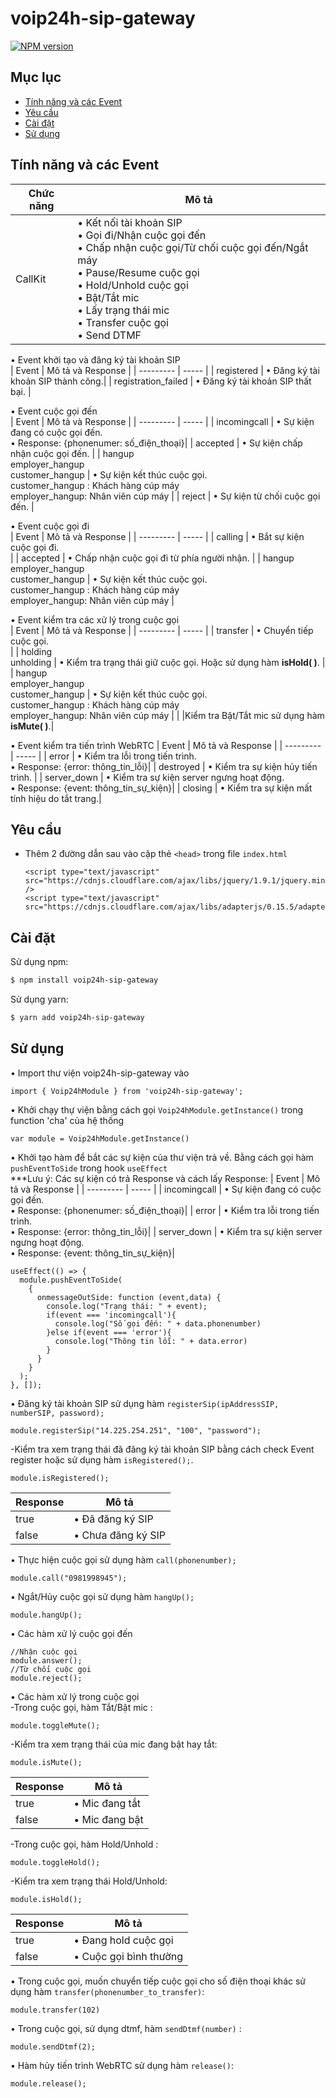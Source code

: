 # voip24h-sip-gateway
[![NPM version](https://img.shields.io/npm/v/voip24h-sip-gateway.svg?style=flat)]([https://www.npmjs.com/package/voip24h-sip-gateway])

## Mục lục

- [Tính năng và các Event](#tính-năng-và-các-event)
- [Yêu cầu](#yêu-cầu)
- [Cài đặt](#cài-đặt)
- [Sử dụng](#sử-dụng)

## Tính năng và các Event
| Chức năng | Mô tả |
| --------- | ----- |
| CallKit   | • Kết nối tài khoản SIP <br> • Gọi đi/Nhận cuộc gọi đến <br> • Chấp nhận cuộc gọi/Từ chối cuộc gọi đến/Ngắt máy <br> • Pause/Resume cuộc gọi <br> • Hold/Unhold cuộc gọi <br> • Bật/Tắt mic <br> • Lấy trạng thái mic <br> • Transfer cuộc gọi <br> • Send DTMF |

• Event khởi tạo và đăng ký tài khoản SIP <br>
| Event | Mô tả và Response |
| --------- | ----- |
| registered | • Đăng ký tài khoản SIP thành công.|
| registration_failed | • Đăng ký tài khoản SIP thất bại. |

• Event cuộc gọi đến <br>
| Event | Mô tả và Response |
| --------- | ----- |
| incomingcall | • Sự kiện đang có cuộc gọi đến. <br> • Response: {phonenumer: số_điện_thoại}|
| accepted | • Sự kiện chấp nhận cuộc gọi đến. |
| hangup <br> employer_hangup <br> customer_hangup | • Sự kiện kết thúc cuộc gọi. <br> customer_hangup : Khách hàng cúp máy <br> employer_hangup: Nhân viên cúp máy |
| reject | • Sự kiện từ chối cuộc gọi đến. |

• Event cuộc gọi đi <br>
| Event | Mô tả và Response |
| --------- | ----- |
| calling | • Bắt sự kiện cuộc gọi đi. <br> |
| accepted | • Chấp nhận cuộc gọi đi từ phía người nhận. |
| hangup <br> employer_hangup <br> customer_hangup | • Sự kiện kết thúc cuộc gọi. <br> customer_hangup : Khách hàng cúp máy <br> employer_hangup: Nhân viên cúp máy |

• Event kiểm tra các xử lý trong cuộc gọi <br>
| Event | Mô tả và Response |
| --------- | ----- |
| transfer | • Chuyển tiếp cuộc gọi. <br> |
| holding <br> unholding | • Kiểm tra trạng thái giữ cuộc gọi. Hoặc sử dụng hàm <b>isHold( )</b>. |
| hangup <br> employer_hangup <br> customer_hangup | • Sự kiện kết thúc cuộc gọi. <br> customer_hangup : Khách hàng cúp máy <br> employer_hangup: Nhân viên cúp máy |
|          |Kiểm tra Bật/Tắt mic sử dụng hàm <b>isMute( )</b>.|

• Event kiểm tra tiến trình WebRTC
| Event | Mô tả và Response |
| --------- | ----- |
| error | • Kiểm tra lỗi trong tiến trình. <br> • Response: {error: thông_tin_lỗi}|
| destroyed | • Kiểm tra sự kiện hủy tiến trình. |
| server_down | • Kiểm tra sự kiện server ngưng hoạt động. <br> • Response: {event: thông_tin_sự_kiện}|
| closing | • Kiểm tra sự kiện mất tính hiệu do tắt trang.|


## Yêu cầu

- Thêm 2 đường dẫn sau vào cặp thẻ `<head>` trong file `index.html`

    ```
    <script type="text/javascript" src="https://cdnjs.cloudflare.com/ajax/libs/jquery/1.9.1/jquery.min.js" />
    <script type="text/javascript" src="https://cdnjs.cloudflare.com/ajax/libs/adapterjs/0.15.5/adapter.min.js"/>
    ```
## Cài đặt
Sử dụng npm:
```bash
$ npm install voip24h-sip-gateway
```
Sử dụng yarn:
```bash
$ yarn add voip24h-sip-gateway
```

## Sử dụng
• Import thư viện voip24h-sip-gateway vào

  ```
  import { Voip24hModule } from 'voip24h-sip-gateway';
  ```
• Khởi chạy thự viện bằng cách gọi `Voip24hModule.getInstance()` trong function 'cha' của hệ thống

  ```
  var module = Voip24hModule.getInstance()
  ```
• Khởi tạo hàm để bắt các sự kiện của thư viện trả về. Bằng cách gọi hàm `pushEventToSide` trong hook `useEffect` <br>
  ***Lưu ý: Các sự kiện có trả Response và cách lấy Response:
  | Event | Mô tả và Response |
  | --------- | ----- |
  | incomingcall | • Sự kiện đang có cuộc gọi đến. <br> • Response: {phonenumer: số_điện_thoại}|
  | error | • Kiểm tra lỗi trong tiến trình. <br> • Response: {error: thông_tin_lỗi}|
  | server_down | • Kiểm tra sự kiện server ngưng hoạt động. <br> • Response: {event: thông_tin_sự_kiện}|
  ```
  useEffect(() => {
    module.pushEventToSide(
      {
        onmessageOutSide: function (event,data) {
          console.log("Trạng thái: " + event);
          if(event === 'incomingcall'){
            console.log("Số gọi đến: " + data.phonenumber)
          }else if(event === 'error'){
            console.log("Thông tin lỗi: " + data.error)
          }
        }
      }
    );
  }, []);
  ```
• Đăng ký tài khoản SIP sử dụng hàm `registerSip(ipAddressSIP, numberSIP, password);`
  ```
  module.registerSip("14.225.254.251", "100", "password");
  ```
  -Kiểm tra xem trạng thái đã đăng ký tài khoản SIP bằng cách check Event register hoặc sử dụng hàm `isRegistered();`.
  ```
  module.isRegistered();
  ```
  | Response | Mô tả |
  | --------- | ----- |
  | true | • Đã đăng ký SIP|
  | false | • Chưa đăng ký SIP|

• Thực hiện cuộc gọi sử dụng hàm `call(phonenumber);`
  ```
  module.call("0981998945");
  ```

• Ngắt/Hủy cuộc gọi sử dụng hàm `hangUp();`
  ```
  module.hangUp();
  ```
• Các hàm xử lý cuộc gọi đến
  ```
  //Nhận cuộc gọi
  module.answer();
  //Từ chối cuộc gọi
  module.reject();
  ```
• Các hàm xử lý trong cuộc gọi <br>
  -Trong cuộc gọi, hàm Tắt/Bật mic :
  ```
  module.toggleMute();
  ```
  -Kiểm tra xem trạng thái của mic đang bật hay tắt:
  ```
  module.isMute();
  ```
  | Response | Mô tả |
  | --------- | ----- |
  | true | • Mic đang tắt|
  | false | • Mic đang bật|

  -Trong cuộc gọi, hàm Hold/Unhold :
  ```
  module.toggleHold();
  ```
  -Kiểm tra xem trạng thái Hold/Unhold:
  ```
  module.isHold();
  ```
  | Response | Mô tả |
  | --------- | ----- |
  | true | • Đang hold cuộc gọi|
  | false | • Cuộc gọi bình thường|

• Trong cuộc gọi, muốn chuyển tiếp cuộc gọi cho số điện thoại khác sử dụng hàm `transfer(phonenumber_to_transfer)`:
  ```
  module.transfer(102)
  ```
• Trong cuộc gọi, sử dụng dtmf, hàm `sendDtmf(number)` :
  ```
  module.sendDtmf(2);
  ```
• Hàm hủy tiến trình WebRTC sử dụng hàm `release()`:
  ```
  module.release();
  ```















































